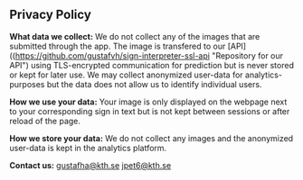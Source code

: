## Privacy Policy

**What data we collect:**
We do not collect any of the images that are submitted through the app. The image is transfered to our
[API]((https://github.com/gustafvh/sign-interpreter-ssl-api "Repository for our API") using TLS-encrypted communication for prediction but is never stored or kept for later use. We may collect anonymized user-data for analytics-purposes but the data does not allow us to identify individual users.

**How we use your data:**
Your image is only displayed on the webpage next to your corresponding sign in text but is not kept between sessions or after reload of the page.

**How we store your data:**
We do not collect any images and the anonymized user-data is kept in the analytics platform.  

**Contact us:**
gustafha@kth.se
jpet6@kth.se

